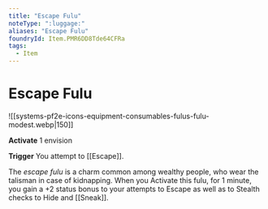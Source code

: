 ```yaml
---
title: "Escape Fulu"
noteType: ":luggage:"
aliases: "Escape Fulu"
foundryId: Item.PMR6DD8Tde64CFRa
tags:
  - Item
---
```


# Escape Fulu
![[systems-pf2e-icons-equipment-consumables-fulus-fulu-modest.webp|150]]

**Activate** 1 envision

**Trigger** You attempt to [[Escape]].

The _escape fulu_ is a charm common among wealthy people, who wear the talisman in case of kidnapping. When you Activate this fulu, for 1 minute, you gain a +2 status bonus to your attempts to Escape as well as to Stealth checks to Hide and [[Sneak]].
